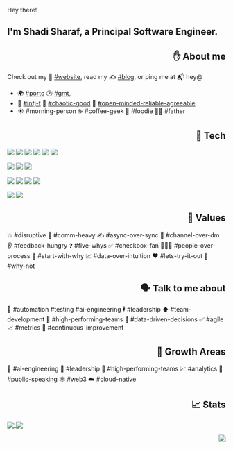 Hey there! 
## I'm Shadi Sharaf, a Principal Software Engineer.

<h2 align="right">✋ About me</h2>

Check out my 🫣 [#website](https://sharaf.me/), read my ✍️ [#blog](https://blog.sharaf.me/), or ping me at 📬 hey@

- 🌍 [#porto](https://www.google.com/maps/place/Porto/@41.1621822,-8.663153) 🕑 [#gmt](https://time.is/Porto), 
- 🤔 [#infj-t](https://www.16personalities.com/profiles/1ea431783a272) 🚀 [#chaotic-good](http://easydamus.com/chaoticgood.html) 🤗 [#open-minded-reliable-agreeable](https://www.outofservice.com/bigfive/results/?o=81,94,100&c=88,69,69&e=81,94,31&a=100,88,81&n=44,56,81&y=1980&g=m) 
- ☀️ #morning-person ☕️ #coffee-geek 🤤 #foodie 👨‍👦 #father

<h2 align="right">🔧 Tech</h2>

![](https://img.shields.io/badge/macOS-OS-informational?style=for-the-badge&logo=apple&logoColor=white&color=2bbc8a)
![](https://img.shields.io/badge/VSCode-Editor-informational?style=for-the-badge&logo=visualstudiocode&logoColor=white&color=2bbc8a)
![](https://img.shields.io/badge/Fish-Shell-informational?style=for-the-badge&logo=gnometerminal&logoColor=white&color=2bbc8a)
![](https://img.shields.io/badge/Agile-Certified-informational?style=for-the-badge&logo=data:image/svg+xml;base64,PHN2ZyB3aWR0aD0iMTZweCIgaGVpZ2h0PSIxNnB4IiB2aWV3Qm94PSIwIDAgMTYgMTYiIHhtbG5zPSJodHRwOi8vd3d3LnczLm9yZy8yMDAwL3N2ZyI+CiAgPHBhdGggZD0iTTIgOGEzIDMgMCAxMTMgM0gxYTEgMSAwIDEwMCAyaDExLjE5NWExIDEgMCAwMDEuNTEyIDEuM2wyLjMtMi4zLTIuMy0yLjMwMUExIDEgMCAwMDEyLjE5NSAxMUg5YTUgNSAwIDEwLTktMyAxIDEgMCAwMDIgMHoiIGZpbGw9IiNmZmYiLz4KPC9zdmc+Cg==&logoColor=white&color=2bbc8a)
![](https://img.shields.io/badge/Docker-Tools-informational?style=for-the-badge&logo=docker&logoColor=white&color=2bbc8a)
![](https://img.shields.io/badge/Cloud-AWS-informational?style=for-the-badge&logo=amazonaws&logoColor=white&color=2bbc8a)

![](https://img.shields.io/badge/PHP-Code-informational?style=for-the-badge&logo=php&logoColor=white&color=2bbc8a)
![](https://img.shields.io/badge/WordPress-CMS-informational?style=for-the-badge&logo=wordpress&logoColor=white&color=2bbc8a)
![](https://img.shields.io/badge/Laravel-Framework-informational?style=for-the-badge&logo=laravel&logoColor=white&color=2bbc8a)

![](https://img.shields.io/badge/Fullstack-Code-informational?style=for-the-badge&logo=javascript&logoColor=white&color=2bbc8a)
![](https://img.shields.io/badge/Typescript-JS-informational?style=for-the-badge&logo=typescript&logoColor=white&color=2bbc8a)
![](https://img.shields.io/badge/NextJS-Framework-informational?style=for-the-badge&logo=next.js&logoColor=white&color=2bbc8a)
![](https://img.shields.io/badge/Elastic-Index-informational?style=for-the-badge&logo=elastic&logoColor=white&color=2bbc8a)

![](https://img.shields.io/badge/Meetup-Speaker-informational?style=for-the-badge&logo=meetup&logoColor=white&color=2bbc8a)
![](https://img.shields.io/badge/AI-Friendly-informational?style=for-the-badge&logo=claude&logoColor=white&color=2bbc8a)



<h2 align="right">💎 Values</h2>

💥 #disruptive 🤙 #comm-heavy ✍️ #async-over-sync 👀 #channel-over-dm 👂 #feedback-hungry ❓ #five-whys ✅ #checkbox-fan 👨🏻‍💻 #people-over-process 🤔 #start-with-why 📈 #data-over-intuition  ❤️ #lets-try-it-out  🤷‍ #why-not

<h2 align="right">🗣 Talk to me about</h2>

🤖 #automation #testing #ai-engineering
🕴 #leadership ⬆️ #team-development 💪 #high-performing-teams 🤔 #data-driven-decisions
✅ #agile 📈 #metrics 🔁 #continuous-improvement

<h2 align="right">🌴 Growth Areas</h2>

🤖 #ai-engineering
🤔 #leadership
💪 #high-performing-teams
📈 #analytics
🎤 #public-speaking
🕸 #web3
☁️ #cloud-native


<h2 align="right">📈 Stats</h2>

<a href="https://github.com/shadyvb">
  <img align="center" src="https://github-readme-stats.vercel.app/api?username=shadyvb&count_private=true&show_icons=true&theme=radical" />
</a>
<a href="https://github.com/shadyvb">
  <img align="center" src="https://github-readme-stats.vercel.app/api/top-langs/?username=shadyvb&langs_count=8&layout=compact&theme=radical&hide=hack,html,css" />
</a>
<!--
<a href="https://github.com/shadyvb">
  <img align="center" src="https://github-readme-stats.vercel.app/api/wakatime?username=shadyvb&theme=radical" />
</a>
-->

<p align="right">
  <a href="https://github.com/shadyvb"><img src="https://badges.pufler.dev/visits/shadyvb/shadyvb?style=for-the-badge"></a>
</p>


